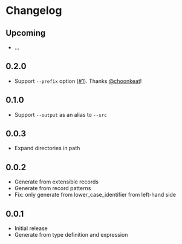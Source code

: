 # Changelog

## Upcoming

* ...

## 0.2.0

* Support `--prefix` option ([#1](https://github.com/ymtszw/setem/pull/1)). Thanks [@choonkeat](https://github.com/)!

## 0.1.0

* Support `--output` as an alias to `--src`

## 0.0.3

* Expand directories in path

## 0.0.2

* Generate from extensible records
* Generate from record patterns
* Fix: only generate from lower_case_identifier from left-hand side

## 0.0.1

* Initial release
* Generate from type definition and expression
